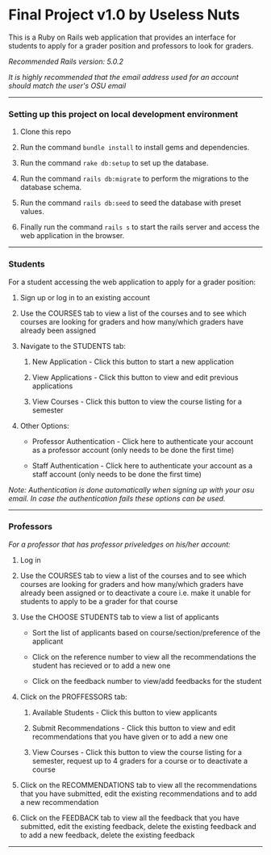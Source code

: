 # Final Project v1.0 by Useless Nuts

This is a Ruby on Rails web application that provides an interface for students to apply for a grader position and professors to look for graders. 

_Recommended Rails version: 5.0.2_

_It is highly recommended that the email address used for an account should match the user's OSU email_

----

### Setting up this project on local development environment

1) Clone this repo

2) Run the command <code>bundle install</code> to install gems and dependencies.

3) Run the command <code>rake db:setup</code> to set up the database.

4) Run the command <code>rails db:migrate</code> to perform the migrations to the database schema.

5) Run the command <code>rails db:seed</code> to seed the database with preset values.

6) Finally run the command <code>rails s</code> to start the rails server and access the web application in the browser.

----------

### Students

For a student accessing the web application to apply for a grader position:

1) Sign up or log in to an existing account 

2) Use the COURSES tab to view a list of the courses and to see which courses are looking for graders and how many/which graders have already been assigned

3) Navigate to the STUDENTS tab:

	1) New Application - Click this button to start a new application

	2) View Applications - Click this button to view and edit previous applications

	3) View Courses - Click this button to view the course listing for a semester

4) Other Options:

	* Professor Authentication - Click here to authenticate your account as a professor account (only needs to be done the first time)

	* Staff Authentication - Click here to authenticate your account as a staff account (only needs to be done the first time)

_Note: Authentication is done automatically when signing up with your osu email. In case the authentication fails these options can be used._

----------

### Professors

_For a professor that has professor priveledges on his/her account:_

1) Log in 

2) Use the COURSES tab to view a list of the courses and to see which courses are looking for graders and how many/which graders have already been assigned or to deactivate a coure i.e. make it unable for students to apply to be a grader for that course 

3) Use the CHOOSE STUDENTS tab to view a list of applicants

	* Sort the list of applicants based on course/section/preference of the applicant

	* Click on the reference number to view all the recommendations the student has recieved or to add a new one 

	* Click on the feedback number to view/add feedbacks for the student

4) Click on the PROFFESSORS tab:

	1) Available Students - Click this button to view applicants

	2) Submit Recommendations - Click this button to view and edit recommendations that you have given or to add a new one

	3) View Courses - Click this button to view the course listing for a semester, request up to 4 graders for a course or to deactivate a course
	
5) Click on the RECOMMENDATIONS tab to view all the recommendations that you have submitted, edit the existing recommendations and to add a new recommendation

6) Click on the FEEDBACK tab to view all the feedback that you have submitted, edit the existing feedback, delete the existing feedback and to add a new feedback, delete the existing feedback

----

###